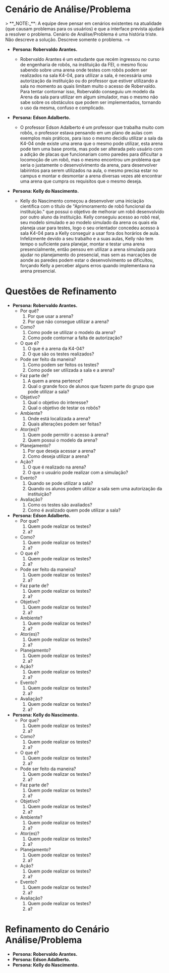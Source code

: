 # Cenário de Análise/Problema

<!-->> **_NOTE:_**: A equipe deve pensar em cenários existentes na atualidade (que causam problemas para os usuários) e que a interface prevista ajudará a resolver o problema. Cenário de Análise/Problema é uma história triste. Não descreve a solução. Descreve somente o problema.
-->

<!--
* Porque os atores querem ou precisam alcançar esse objetivo?
  * R: Para obter uma arena com mais facilidade.
* De que informações ou conhecimentos os atores precisam para realizar esse objetivo?
  * R: Entendimento sobre a arena da K404 e como a mesma funciona.
* Em que situações o cenário ocorre (quase, onde e pq)?
  * R: Quando disponível na Sala k404 da FEI por conta de aula ou testes.
* Quais são as tecnologias utilizadas no ambiente de trabalho? Como os usuários as utilizam?
  * R: Robôs, simuladores e ROS
* Quais características dos atores lhes auxiliam ou atrapalham em alcançar o objetivo?
  * R: Entendimento lógico, entendimento sobre a arena da K404, falta de autorização.
* Quem precisa ser notificado da conclusão (bem/mal sucedida) do objetivo?
  * R: O usuário
* Como os atores alcançam o objetivo atualmente?
  * R: Precisam montar arenas fisicamente e testar manualmente se a mesma lhes agrada.
* De que maneira o ambiente e o sistema auxiliam ou impedem que os atores tomem decisões adequadas?
  * R: Por ser um simulador, a interface auxilia no desenvolvimento da arena, tornando o processo manual para virtual.
* Que recursos estão disponíveis para realizá-la?
  * R: Simuladores e o computador.
* Quais problemas ou dificuldades podem surgir ao realizá-la?
  * R: Um processo a mais para fazer, mas facilitando outro futuro.
* Quais eventos disparam a necessidade de alcançar o objetivo?
  * R: A necessidade de montar arenas manualmente.
* Quais eventos são (deveriam ser) disparados pela conclusão desse objetivo?
  * R: facilitar o desenvolvimento de arenas simuladas baseadas na arena da k404
* Como os atores conseguem saber se uma ação foi concluída e realizada com sucesso?
  * R: O programa gera arquivos de mapa e .sdf para o usuário utilizar.
* Qual é o resultado do alcance do objetivo?
  * R: O usuário consegue desenvolver arenas de maneira mais simples, podendo desenvolver de maneira mais rápida.
  -->


<!--
## Ambiente e contexto

* Porque os atores querem ou precisam alcançar esse objetivo?
  * R: Para obter uma arena com mais facilidade.
* De que informações ou conhecimentos os atores precisam para realizar esse objetivo?
  * R: Entendimento sobre a arena da K404 e como a mesma funciona.
* Em que situações o cenário ocorre (quase, onde e pq)?
  * R: Quando disponível na Sala k404 da FEI por conta de aula ou testes.
* Quais são as tecnologias utilizadas no ambiente de trabalho? Como os usuários as utilizam?
  * R: Robôs, simuladores e ROS
* Quais características dos atores lhes auxiliam ou atrapalham em alcançar o objetivo?
  * R: Entendimento lógico, entendimento sobre a arena da K404, falta de autorização.
* Quem precisa ser notificado da conclusão (bem/mal sucedida) do objetivo?
  * R: O usuário
* Como os atores alcançam o objetivo atualmente?
  * R: Precisam montar arenas fisicamente e testar manualmente se a mesma lhes agrada.
* De que maneira o ambiente e o sistema auxiliam ou impedem que os atores tomem decisões adequadas?
  * R: Por ser um simulador, a interface auxilia no desenvolvimento da arena, tornando o processo manual para virtual.
* Que recursos estão disponíveis para realizá-la?
  * R: Simuladores e o computador.
* Quais problemas ou dificuldades podem surgir ao realizá-la?
  * R: Um processo a mais para fazer, mas facilitando outro futuro.
* Quais eventos disparam a necessidade de alcançar o objetivo?
  * R: A necessidade de montar arenas manualmente.
* Quais eventos são (deveriam ser) disparados pela conclusão desse objetivo?
  * R: facilitar o desenvolvimento de arenas simuladas baseadas na arena da k404
* Como os atores conseguem saber se uma ação foi concluída e realizada com sucesso?
  * R: O programa gera arquivos de mapa e .sdf para o usuário utilizar.
* Qual é o resultado do alcance do objetivo?
  * R: O usuário consegue desenvolver arenas de maneira mais simples, podendo desenvolver de maneira mais rápida.
  -->
  * **Persona: Robervaldo Arantes.**  
    * Robervaldo Arantes é um estudante que recém ingressou no curso de engenharia de robôs, na instituição da FEI, o mesmo ficou sabendo sobre uma arena onde testes com robôs podem ser realizados na sala K4-04, para utilizar a sala, é necessária uma autorização da instituição ou do professor que estiver utilizando a sala no momento as quais limitam muito o acesso de Robervaldo. Para tentar contornar isso, Robervaldo conseguiu um modelo da Arena da sala para utilizar em algum simulador, mas o mesmo não sabe sobre os obstáculos que podem ser implementados, tornando o uso da mesma, confuso e complicado.

  * **Persona: Edson Adalberto.**
    * O professor Edson Adalberto é um professor que trabalha muito com robôs, o professor estava pensando em um plano de aulas com exemplos mais práticos, para isso o mesmo decidiu utilizar a sala da K4-04 onde existe uma arena que o mesmo pode utilizar, esta arena pode tem uma base pronta, mas pode ser alterada pelo usuário com a adição de placas que funcionariam como paredes para dificultar a locomoção de um robô, mas o mesmo encontrou um problema que seria o justamente o desenvolvimento da arena, para desenvolver labirintos para serem utilizados na aula, o mesmo precisa estar no campus e montar e desmontar a arena diversas vezes até encontrar uma arena que cumpra os requisitos que o mesmo deseja.

* **Persona: Kelly do Nascimento.**
    * Kelly do Nascimento começou a desenvolver uma iniciação cientifica com o título de "Aprimoramento de robô funcional da instituição." que possui o objetivo de melhorar um robô desenvolvido por outro aluno da instituição. Kelly conseguiu acesso ao robô real, seu modelo simulado e ao modelo simulado da arena os quais ela planeja usar para testes, logo o seu orientador concedeu acesso à sala K4-04 para a Kelly conseguir a usar fora dos horários de aula. Infelizmente devido a seu trabalho e a suas aulas, Kelly não tem tempo o suficiente para planejar, montar e testar uma arena presencialmente, então pensou em utilizar a arena simulada para ajudar no planejamento do presencial, mas sem as marcações de aonde as paredes podem estar o desenvolvimento se dificultou, forçando Kelly a perceber alguns erros quando implementava na arena presencial.
 
# Questões de Refinamento
<!--
Robervaldo Arantes é um estudante que recém ingressou no curso de engenharia de robôs, na instituição da FEI, o mesmo ficou sabendo sobre uma arena onde testes com robôs podem ser realizados na sala K4-04, para utilizar a sala, é necessária uma autorização da instituição ou do professor que estiver utilizando a sala no momento as quais limitam muito o acesso de Robervaldo. Para tentar contornar isso, Robervaldo conseguiu um modelo da Arena da sala para utilizar em algum simulador, mas o mesmo não sabe sobre os obstáculos que podem ser implementados, tornando o uso da mesma, confuso e complicado.
-->
* **Persona: Robervaldo Arantes.**
  * Por quê?
    1. Por que usar a arena?
    2.  Por que não consegue utilizar a arena?
  * Como?
    1. Como pode se utilizar o modelo da arena?
    2.  Como pode contornar a falta de autorização?
  * O que é?
    1. O que é a arena da K4-04?
    2.  O que são os testes realizados?
  * Pode ser feito da maneira?
    1. Como podem ser feitos os testes?
    2.  Como pode ser utilizada a sala e a arena?
  * Faz parte de?
    1. A quem a arena pertence?
    2.  Qual o grande foco de alunos que fazem parte do grupo que pode utilizar a sala?
  * Objetivo?
    1. Qual o objetivo do interesse?
    2.  Qual o objetivo de testar os robôs?
  * Ambiente?
    1. Onde está localizada a arena?
    2.  Quais alterações podem ser feitas?
  * Ator(es)?
    1. Quem pode permitir o acesso à arena?
    2.  Quem possui o modelo da arena?
  * Planejamento?
    1. Por que deseja acessar a arena?
    2.  Como deseja utilizar a arena?
  * Ação?
    1. O que é realizado na arena?
    2.  O que o usuário pode realizar com a simulação?
  * Evento?
    1. Quando se pode utilizar a sala?
    2.  Quando os alunos podem utilizar a sala sem uma autorização da instituição?
  * Avaliação?
    1. Como os testes são avaliados?
    2.  Como é avalizado quem pode utilizar a sala?  
* **Persona: Edson Adalberto.**
  * Por que?
    1. Quem pode realizar os testes?
    2.  a?
  * Como?
    1. Quem pode realizar os testes?
    2.  a?
  * O que é?
    1. Quem pode realizar os testes?
    2.  a?
  * Pode ser feito da maneira?
    1. Quem pode realizar os testes?
    2.  a?
  * Faz parte de?
    1. Quem pode realizar os testes?
    2.  a?
  * Objetivo?
    1. Quem pode realizar os testes?
    2.  a?
  * Ambiente?
    1. Quem pode realizar os testes?
    2.  a?
  * Ator(es)?
    1. Quem pode realizar os testes?
    2.  a?
  * Planejamento?
    1. Quem pode realizar os testes?
    2.  a?
  * Ação?
    1. Quem pode realizar os testes?
    2.  a?
  * Evento?
    1. Quem pode realizar os testes?
    2.  a?
  * Avaliação?
    1. Quem pode realizar os testes?
    2.  a?  
* **Persona: Kelly do Nascimento.**
  * Por que?
    1. Quem pode realizar os testes?
    2.  a?
  * Como?
    1. Quem pode realizar os testes?
    2.  a?
  * O que é?
    1. Quem pode realizar os testes?
    2.  a?
  * Pode ser feito da maneira?
    1. Quem pode realizar os testes?
    2.  a?
  * Faz parte de?
    1. Quem pode realizar os testes?
    2.  a?
  * Objetivo?
    1. Quem pode realizar os testes?
    2.  a?
  * Ambiente?
    1. Quem pode realizar os testes?
    2.  a?
  * Ator(es)?
    1. Quem pode realizar os testes?
    2.  a?
  * Planejamento?
    1. Quem pode realizar os testes?
    2.  a?
  * Ação?
    1. Quem pode realizar os testes?
    2.  a?
  * Evento?
    1. Quem pode realizar os testes?
    2.  a?
  * Avaliação?
    1. Quem pode realizar os testes?
    2.  a?  
# Refinamento do Cenário Análise/Problema
* **Persona: Robervaldo Arantes.**
* **Persona: Edson Adalberto.**
* **Persona: Kelly do Nascimento.**
